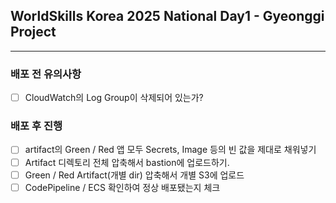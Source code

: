 ## WorldSkills Korea 2025 National Day1 - Gyeonggi Project
---

### 배포 전 유의사항
- [ ] CloudWatch의 Log Group이 삭제되어 있는가?

### 배포 후 진행
- [ ] artifact의 Green / Red 앱 모두 Secrets, Image 등의 빈 값을 제대로 채워넣기
- [ ] Artifact 디렉토리 전체 압축해서 bastion에 업로드하기.
- [ ] Green / Red Artifact(개별 dir) 압축해서 개별 S3에 업로드
- [ ] CodePipeline / ECS 확인하여 정상 배포됐는지 체크